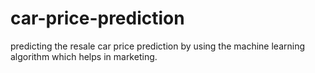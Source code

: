 # car-price-prediction
predicting the resale car price prediction by using the machine learning algorithm which helps in marketing.
